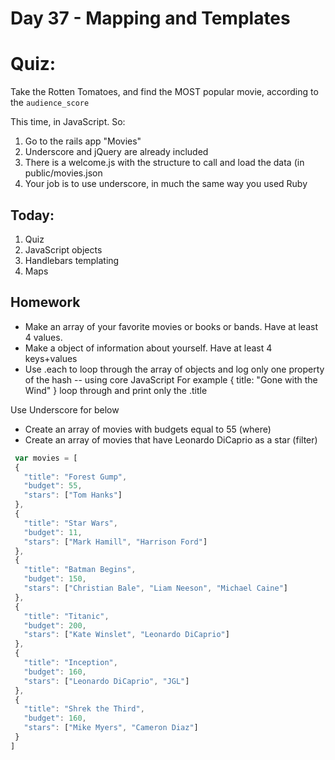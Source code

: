 Day 37 - Mapping and Templates
================

Quiz:
=====

Take the Rotten Tomatoes, and find the MOST popular movie, according to the
`audience_score`

This time, in JavaScript. So:

1. Go to the rails app "Movies"
2. Underscore and jQuery are already included
3. There is a welcome.js with the structure to call and load the data (in
   public/movies.json
4. Your job is to use underscore, in much the same way you used Ruby


Today:
-----

1. Quiz
2. JavaScript objects
3. Handlebars templating
4. Maps

Homework
-------

*  Make an array of your favorite movies or books or bands. Have at least 4 values.
*  Make a object of information about yourself. Have at least 4 keys+values
*  Use .each to loop through the array of objects and log only one property of the hash -- using core JavaScript For example { title: "Gone with the Wind" } loop through and print only the .title

Use Underscore for below

* Create an array of movies with budgets equal to 55 (where)
* Create an array of movies that have Leonardo DiCaprio as a star (filter)

```js
 var movies = [
 {
   "title": "Forest Gump",
   "budget": 55,
   "stars": ["Tom Hanks"]
 },
 {
   "title": "Star Wars",
   "budget": 11,
   "stars": ["Mark Hamill", "Harrison Ford"]
 },
 {
   "title": "Batman Begins",
   "budget": 150,
   "stars": ["Christian Bale", "Liam Neeson", "Michael Caine"]
 },
 {
   "title": "Titanic",
   "budget": 200,
   "stars": ["Kate Winslet", "Leonardo DiCaprio"]
 },
 {
   "title": "Inception",
   "budget": 160,
   "stars": ["Leonardo DiCaprio", "JGL"]
 },
 {
   "title": "Shrek the Third",
   "budget": 160,
   "stars": ["Mike Myers", "Cameron Diaz"]
 }
]
```
